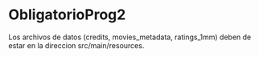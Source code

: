 # ObligatorioProg2

Los archivos de datos (credits, movies_metadata, ratings_1mm) deben de estar en la direccion src/main/resources.